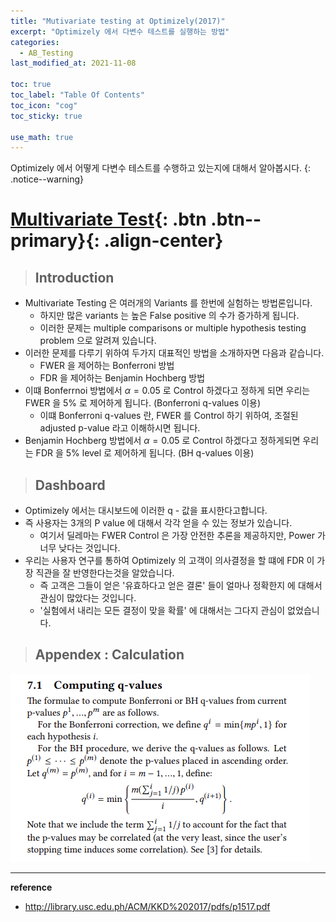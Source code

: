 ```yaml
---
title: "Mutivariate testing at Optimizely(2017)"
excerpt: "Optimizely 에서 다변수 테스트를 실행하는 방법"
categories:
  - AB_Testing
last_modified_at: 2021-11-08

toc: true
toc_label: "Table Of Contents"
toc_icon: "cog"
toc_sticky: true

use_math: true
---
```


 Optimizely 에서 어떻게 다변수 테스트를 수행하고 있는지에 대해서 알아봅시다. 
{: .notice--warning}

# [Multivariate Test](#link){: .btn .btn--primary}{: .align-center}

> ## Introduction

- Multivariate Testing 은 여러개의 Variants 를 한번에 실험하는 방법론입니다. 
  - 하지만 많은 variants 는 높은 False positive 의 수가 증가하게 됩니다.
  - 이러한 문제는 multiple comparisons or multiple hypothesis testing problem 으로 알려져 있습니다. 
- 이러한 문제를 다루기 위하여 두가지 대표적인 방법을 소개하자면 다음과 같습니다.
  - FWER 을 제어하는 Bonferroni 방법
  - FDR 을 제어하는 Benjamin Hochberg 방법 
- 이떄 Bonferrnoi 방법에서 $\alpha = 0.05$ 로 Control 하겠다고 정하게 되면 우리는 FWER 을 5% 로 제어하게 됩니다. (Bonferroni q-values 이용)
  - 이떄 Bonferroni q-values 란,  FWER 를 Control 하기 위하여, 조절된 adjusted p-value 라고 이해하시면 됩니다.
- Benjamin Hochberg 방법에서 $\alpha = 0.05$ 로 Control 하겠다고 정하게되면 우리는 FDR 을 5% level 로 제어하게 됩니다. (BH q-values 이용)

> ## Dashboard 

- Optimizely 에서는 대시보드에 이러한 q - 값을 표시한다고합니다. 
- 즉 사용자는 3개의 P value 에 대해서 각각 얻을 수 있는 정보가 있습니다.
  - 여기서 딜레마는 FWER Control 은 가장 안전한 추론을 제공하지만, Power 가 너무 낮다는 것입니다. 
- 우리는 사용자 연구를 통하여 Optimizely 의 고객이 의사결정을 할 떄에 FDR 이 가장 직관을 잘 반영한다는것을 알았습니다. 
  - 즉 고객은 그들이 얻은 '유효하다고 얻은 결론' 들이 얼마나 정확한지 에 대해서 관심이 많았다는 것입니다. 
  - '실험에서 내리는 모든 결정이 맞을 확률' 에 대해서는 그다지 관심이 없었습니다. 

> ## Appendex : Calculation

![png](/assets/images/Stat/97_1.png)

---

**reference**

- <http://library.usc.edu.ph/ACM/KKD%202017/pdfs/p1517.pdf>

